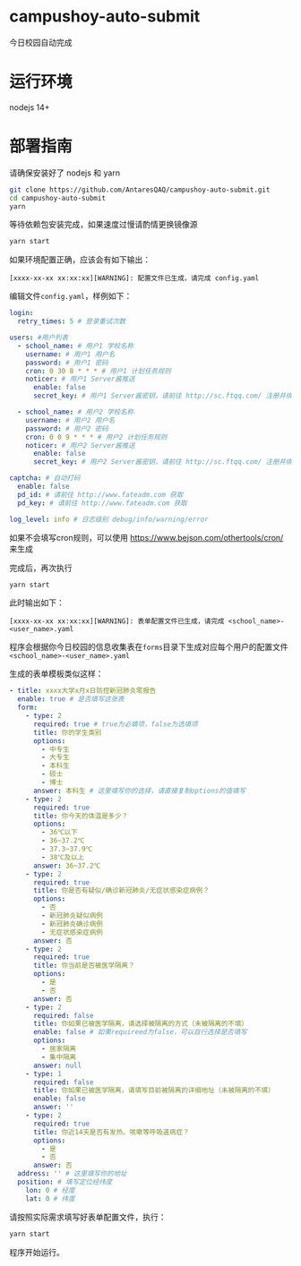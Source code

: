 # campushoy-auto-submit
今日校园自动完成

# 运行环境
 nodejs 14+

# 部署指南
请确保安装好了 nodejs 和 yarn
```bash
git clone https://github.com/AntaresQAQ/campushoy-auto-submit.git
cd campushoy-auto-submit
yarn
```
等待依赖包安装完成，如果速度过慢请酌情更换镜像源

```bash
yarn start
```

如果环境配置正确，应该会有如下输出：
```
[xxxx-xx-xx xx:xx:xx][WARNING]: 配置文件已生成，请完成 config.yaml
```

编辑文件`config.yaml`，样例如下：
```yaml
login:
  retry_times: 5 # 登录重试次数

users: #用户列表
  - school_name: # 用户1 学校名称
    username: # 用户1 用户名
    password: # 用户1 密码
    cron: 0 30 8 * * * # 用户1 计划任务规则
    noticer: # 用户1 Server酱推送
      enable: false
      secret_key: # 用户1 Server酱密钥，请前往 http://sc.ftqq.com/ 注册并绑定微信后获取

  - school_name: # 用户2 学校名称
    username: # 用户2 用户名
    password: # 用户2 密码
    cron: 0 0 9 * * * # 用户2 计划任务规则
    noticer: # 用户2 Server酱推送
      enable: false
      secret_key: # 用户2 Server酱密钥，请前往 http://sc.ftqq.com/ 注册并绑定微信后获取

captcha: # 自动打码
  enable: false
  pd_id: # 请前往 http://www.fateadm.com 获取
  pd_key: # 请前往 http://www.fateadm.com 获取

log_level: info # 日志级别 debug/info/warning/error
```

如果不会填写cron规则，可以使用 <https://www.bejson.com/othertools/cron/> 来生成

完成后，再次执行

```bash
yarn start
```
此时输出如下：
```
[xxxx-xx-xx xx:xx:xx][WARNING]: 表单配置文件已生成，请完成 <school_name>-<user_name>.yaml
```
程序会根据你今日校园的信息收集表在`forms`目录下生成对应每个用户的配置文件`<school_name>-<user_name>.yaml`

生成的表单模板类似这样：
```yaml
- title: xxxx大学x月x日防控新冠肺炎零报告
  enable: true # 是否填写这张表
  form:
    - type: 2
      required: true # true为必填项，false为选填项
      title: 你的学生类别
      options:
        - 中专生
        - 大专生
        - 本科生
        - 硕士
        - 博士
      answer: 本科生 # 这里填写你的选择，请直接复制options的值填写
    - type: 2
      required: true
      title: 你今天的体温是多少？
      options:
        - 36℃以下
        - 36~37.2℃
        - 37.3~37.9℃
        - 38℃及以上
      answer: 36~37.2℃
    - type: 2
      required: true
      title: 你是否有疑似/确诊新冠肺炎/无症状感染症病例？
      options:
        - 否
        - 新冠肺炎疑似病例
        - 新冠肺炎确诊病例
        - 无症状感染症病例
      answer: 否
    - type: 2
      required: true
      title: 你当前是否被医学隔离？
      options:
        - 是
        - 否
      answer: 否
    - type: 2
      required: false
      title: 你如果已被医学隔离，请选择被隔离的方式（未被隔离的不填）
      enable: false # 如果requireed为false，可以自行选择是否填写
      options:
        - 居家隔离
        - 集中隔离
      answer: null
    - type: 1
      required: false
      title: 你如果已被医学隔离，请填写目前被隔离的详细地址（未被隔离的不填）
      enable: false
      answer: ''
    - type: 2
      required: true
      title: 你近14天是否有发热、咳嗽等呼吸道病症？
      options:
        - 是
        - 否
      answer: 否
  address: '' # 这里填写你的地址
  position: # 填写定位经纬度
    lon: 0 # 经度
    lat: 0 # 纬度
```

请按照实际需求填写好表单配置文件，执行：

```bash
yarn start
```

程序开始运行。
